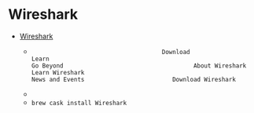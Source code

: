 # Wireshark
- [Wireshark](https://www.wireshark.org/)
  -                                          Download                                                                             Learn                                                                             Go Beyond                                     About Wireshark                         Learn Wireshark                                                     News and Events                         Download Wireshark
  - 
  - `brew cask install Wireshark`
